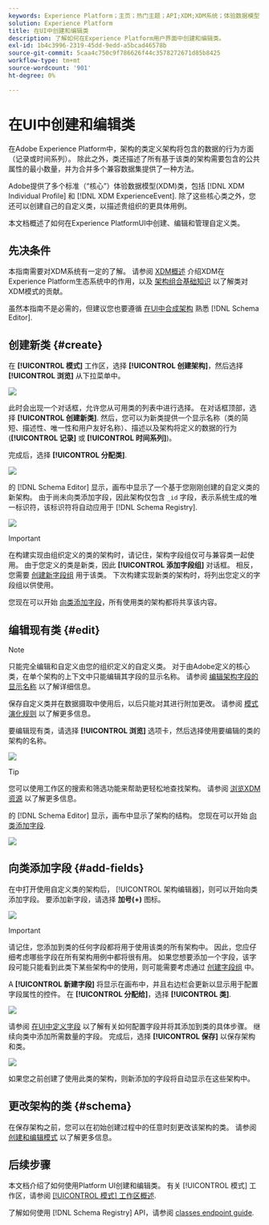 ```yaml
---
keywords: Experience Platform；主页；热门主题；API;XDM;XDM系统；体验数据模型；数据模型；UI；工作区；类；类；
solution: Experience Platform
title: 在UI中创建和编辑类
description: 了解如何在Experience Platform用户界面中创建和编辑类。
exl-id: 1b4c3996-2319-45dd-9edd-a5bcad46578b
source-git-commit: 5caa4c750c9f786626f44c3578272671d85b8425
workflow-type: tm+mt
source-wordcount: '901'
ht-degree: 0%

---
```


# 在UI中创建和编辑类

在Adobe Experience Platform中，架构的类定义架构将包含的数据的行为方面（记录或时间系列）。 除此之外，类还描述了所有基于该类的架构需要包含的公共属性的最小数量，并为合并多个兼容数据集提供了一种方法。

Adobe提供了多个标准（“核心”）体验数据模型(XDM)类，包括 [!DNL XDM Individual Profile] 和 [!DNL XDM ExperienceEvent]. 除了这些核心类之外，您还可以创建自己的自定义类，以描述贵组织的更具体用例。

本文档概述了如何在Experience PlatformUI中创建、编辑和管理自定义类。

## 先决条件

本指南需要对XDM系统有一定的了解。 请参阅 [XDM概述](../../home.md) 介绍XDM在Experience Platform生态系统中的作用，以及 [架构组合基础知识](../../schema/composition.md) 以了解类对XDM模式的贡献。

虽然本指南不是必需的，但建议您也要遵循 [在UI中合成架构](../../tutorials/create-schema-ui.md) 熟悉 [!DNL Schema Editor].

## 创建新类 {#create}

在 **[!UICONTROL 模式]** 工作区，选择 **[!UICONTROL 创建架构]**，然后选择 **[!UICONTROL 浏览]** 从下拉菜单中。

![](../../images/ui/resources/classes/browse-classes.png)

此时会出现一个对话框，允许您从可用类的列表中进行选择。 在对话框顶部，选择 **[!UICONTROL 创建新类]**. 然后，您可以为新类提供一个显示名称（类的简短、描述性、唯一性和用户友好名称）、描述以及架构将定义的数据的行为(**[!UICONTROL 记录]** 或 **[!UICONTROL 时间系列]**)。

完成后，选择 **[!UICONTROL 分配类]**.

![](../../images/ui/resources/classes/class-details.png)

的 [!DNL Schema Editor] 显示，画布中显示了一个基于您刚刚创建的自定义类的新架构。 由于尚未向类添加字段，因此架构仅包含 `_id` 字段，表示系统生成的唯一标识符，该标识符将自动应用于 [!DNL Schema Registry].

![](../../images/ui/resources/classes/schema.png)

>[!IMPORTANT]
>
>在构建实现由组织定义的类的架构时，请记住，架构字段组仅可与兼容类一起使用。 由于您定义的类是新类，因此 **[!UICONTROL 添加字段组]** 对话框。 相反，您需要 [创建新字段组](./field-groups.md#create) 用于该类。 下次构建实现新类的架构时，将列出您定义的字段组以供使用。

您现在可以开始 [向类添加字段](#add-fields)，所有使用类的架构都将共享该内容。

## 编辑现有类 {#edit}

>[!NOTE]
>
>只能完全编辑和自定义由您的组织定义的自定义类。 对于由Adobe定义的核心类，在单个架构的上下文中只能编辑其字段的显示名称。 请参阅 [编辑架构字段的显示名称](./schemas.md#display-names) 以了解详细信息。
>
>保存自定义类并在数据摄取中使用后，以后只能对其进行附加更改。 请参阅 [模式演化规则](../../schema/composition.md#evolution) 以了解更多信息。

要编辑现有类，请选择 **[!UICONTROL 浏览]** 选项卡，然后选择使用要编辑的类的架构的名称。

![](../../images/ui/resources/classes/select-for-edit.png)

>[!TIP]
>
>您可以使用工作区的搜索和筛选功能来帮助更轻松地查找架构。 请参阅 [浏览XDM资源](../explore.md) 以了解更多信息。

的 [!DNL Schema Editor] 显示，画布中显示了架构的结构。 您现在可以开始 [向类添加字段](#add-fields).

![](../../images/ui/resources/classes/edit.png)

## 向类添加字段 {#add-fields}

在中打开使用自定义类的架构后， [!UICONTROL 架构编辑器]，则可以开始向类添加字段。 要添加新字段，请选择 **加号(+)** 图标。

![](../../images/ui/resources/classes/add-field.png)

>[!IMPORTANT]
>
>请记住，您添加到类的任何字段都将用于使用该类的所有架构中。 因此，您应仔细考虑哪些字段在所有架构用例中都将很有用。 如果您想要添加一个字段，该字段可能只能看到此类下某些架构中的使用，则可能需要考虑通过 [创建字段组](./field-groups.md#create) 中。

A **[!UICONTROL 新建字段]** 将显示在画布中，并且右边栏会更新以显示用于配置字段属性的控件。 在 **[!UICONTROL 分配给]**，选择 **[!UICONTROL 类]**.

![](../../images/ui/resources/classes/assign-to-class.png)

请参阅 [在UI中定义字段](../fields/overview.md#define) 以了解有关如何配置字段并将其添加到类的具体步骤。 继续向类中添加所需数量的字段。 完成后，选择 **[!UICONTROL 保存]** 以保存架构和类。

![](../../images/ui/resources/classes/save.png)

如果您之前创建了使用此类的架构，则新添加的字段将自动显示在这些架构中。

## 更改架构的类 {#schema}

在保存架构之前，您可以在初始创建过程中的任意时刻更改该架构的类。 请参阅 [创建和编辑模式](./schemas.md#change-class) 以了解更多信息。

## 后续步骤

本文档介绍了如何使用Platform UI创建和编辑类。 有关 [!UICONTROL 模式] 工作区，请参阅 [[!UICONTROL 模式] 工作区概述](../overview.md).

了解如何使用 [!DNL Schema Registry] API，请参阅 [classes endpoint guide](../../api/classes.md).
